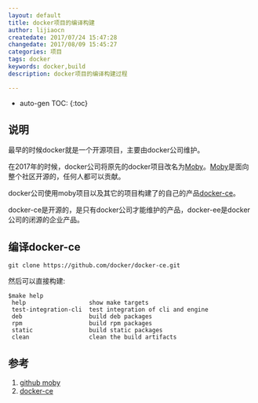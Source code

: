 ```yaml
---
layout: default
title: docker项目的编译构建
author: lijiaocn
createdate: 2017/07/24 15:47:28
changedate: 2017/08/09 15:45:27
categories: 项目
tags: docker
keywords: docker,build
description: docker项目的编译构建过程

---
```


* auto-gen TOC:
{:toc}


## 说明

最早的时候docker就是一个开源项目，主要由docker公司维护。

在2017年的时候，docker公司将原先的docker项目改名为[Moby][1]。[Moby][1]是面向整个社区开源的，任何人都可以贡献。

docker公司使用moby项目以及其它的项目构建了的自己的产品[docker-ce][2]。

docker-ce是开源的，是只有docker公司才能维护的产品，docker-ee是docker公司的闭源的企业产品。

## 编译docker-ce

	git clone https://github.com/docker/docker-ce.git

然后可以直接构建:

	$make help
	 help                  show make targets
	 test-integration-cli  test integration of cli and engine
	 deb                   build deb packages
	 rpm                   build rpm packages
	 static                build static packages
	 clean                 clean the build artifacts

## 参考

1. [github moby][1]
2. [docker-ce][2]

[1]: https://github.com/moby/moby  "github moby" 
[2]: https://github.com/docker/docker-ce "docker-ce"
